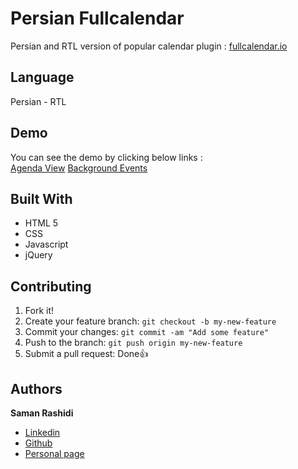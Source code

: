 # Persian Fullcalendar

Persian and RTL version of popular calendar plugin : [fullcalendar.io](https://fullcalendar.io/)

## Language

Persian - RTL

## Demo

You can see the demo by clicking below links :
<br >
[Agenda View](http://persianfullcalendar.samanrashidi.com/agenda-view.html)
[Background Events](http://persianfullcalendar.samanrashidi.com/background-events.html)

## Built With

* HTML 5
* CSS
* Javascript
* jQuery

## Contributing

1. Fork it!
2. Create your feature branch: `git checkout -b my-new-feature`
3. Commit your changes: `git commit -am "Add some feature"`
4. Push to the branch: `git push origin my-new-feature`
5. Submit a pull request:  Done👍

## Authors

**Saman Rashidi**

- [Linkedin](https://www.linkedin.com/in/samanrashidii)
- [Github](https://github.com/samanrashidii)
- [Personal page](http://samanrashidi.com)
